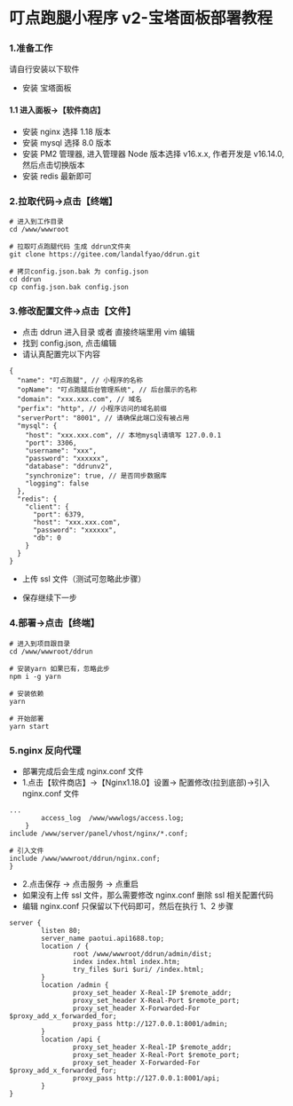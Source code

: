 # 叮点跑腿小程序 v2-宝塔面板部署教程

### 1.准备工作

请自行安装以下软件

- 安装 宝塔面板

#### 1.1 进入面板->【软件商店】

- 安装 nginx 选择 1.18 版本
- 安装 mysql 选择 8.0 版本
- 安装 PM2 管理器, 进入管理器 Node 版本选择 v16.x.x, 作者开发是 v16.14.0, 然后点击切换版本
- 安装 redis 最新即可

### 2.拉取代码->点击【终端】

```
# 进入到工作目录
cd /www/wwwroot

# 拉取叮点跑腿代码 生成 ddrun文件夹
git clone https://gitee.com/landalfyao/ddrun.git

# 拷贝config.json.bak 为 config.json
cd ddrun
cp config.json.bak config.json
```

### 3.修改配置文件->点击【文件】

- 点击 ddrun 进入目录 或者 直接终端里用 vim 编辑
- 找到 config.json, 点击编辑
- 请认真配置完以下内容

```
{
  "name": "叮点跑腿", // 小程序的名称
  "opName": "叮点跑腿后台管理系统", // 后台展示的名称
  "domain": "xxx.xxx.com", // 域名
  "perfix": "http", // 小程序访问的域名前缀
  "serverPort": "8001", // 请确保此端口没有被占用
  "mysql": {
    "host": "xxx.xxx.com", // 本地mysql请填写 127.0.0.1
    "port": 3306,
    "username": "xxx",
    "password": "xxxxxx",
    "database": "ddrunv2",
    "synchronize": true, // 是否同步数据库
    "logging": false
  },
  "redis": {
    "client": {
      "port": 6379,
      "host": "xxx.xxx.com",
      "password": "xxxxxx",
      "db": 0
    }
  }
}

```

- 上传 ssl 文件（测试可忽略此步骤）

- 保存继续下一步

### 4.部署->点击【终端】

```
# 进入到项目跟目录
cd /www/wwwroot/ddrun

# 安装yarn 如果已有，忽略此步
npm i -g yarn

# 安装依赖
yarn

# 开始部署
yarn start

```

### 5.nginx 反向代理

- 部署完成后会生成 nginx.conf 文件
- 1.点击【软件商店】->【Nginx1.18.0】设置-> 配置修改(拉到底部)->引入 nginx.conf 文件

```
...
        access_log  /www/wwwlogs/access.log;
    }
include /www/server/panel/vhost/nginx/*.conf;

# 引入文件
include /www/wwwroot/ddrun/nginx.conf;
}
```

- 2.点击保存 -> 点击服务 -> 点重启
- 如果没有上传 ssl 文件，那么需要修改 nginx.conf 删除 ssl 相关配置代码
- 编辑 nginx.conf 只保留以下代码即可，然后在执行 1、2 步骤

```
server {
        listen 80;
        server_name paotui.api1688.top;
        location / {
                root /www/wwwroot/ddrun/admin/dist;
                index index.html index.htm;
                try_files $uri $uri/ /index.html;
        }
        location /admin {
                proxy_set_header X-Real-IP $remote_addr;
                proxy_set_header X-Real-Port $remote_port;
                proxy_set_header X-Forwarded-For $proxy_add_x_forwarded_for;
                proxy_pass http://127.0.0.1:8001/admin;
        }
        location /api {
                proxy_set_header X-Real-IP $remote_addr;
                proxy_set_header X-Real-Port $remote_port;
                proxy_set_header X-Forwarded-For $proxy_add_x_forwarded_for;
                proxy_pass http://127.0.0.1:8001/api;
        }
}
```
